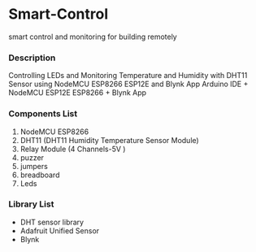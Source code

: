 # Smart-Control
smart control and monitoring for building remotely

### Description
Controlling LEDs and Monitoring Temperature and Humidity with DHT11 Sensor using NodeMCU ESP8266 ESP12E and Blynk App
Arduino IDE + NodeMCU ESP12E ESP8266 + Blynk App

### Components List
1. NodeMCU ESP8266
2. DHT11 (DHT11 Humidity Temperature Sensor Module)
3. Relay Module (4 Channels-5V )
4. puzzer 
5. jumpers
6. breadboard
7. Leds

### Library List
- DHT sensor library
- Adafruit Unified Sensor
- Blynk
